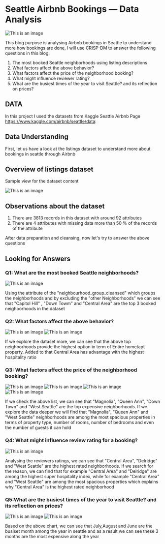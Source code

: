 # Seattle Airbnb Bookings — Data Analysis
![This is an image](https://github.com/ShadyHanafy/Shady/blob/main/airbnb-giftcard.jpg)

This blog purpose is analysing Airbnb bookings in Seattle to understand more how bookings are done, I will use CRISP-DM to answer the following questions in this blog:

1. The most booked Seattle neighborhoods using listing descriptions
2. What factors affect the above behavior?
3. What factors affect the price of the neighborhood booking?
4. What might influence reviewer rating?
5. What are the busiest times of the year to visit Seattle? and its reflection on prices?

## **DATA**

In this project I used the datasets from Kaggle Seattle Airbnb Page https://www.kaggle.com/airbnb/seattle/data:

## **Data Understanding**

First, let us have a look at the listings dataset to understand more about bookings in seattle through Airbnb

## **Overview of listings dataset**

Sample view for the dataset content

![This is an image](https://github.com/ShadyHanafy/Shady/blob/main/data.png)

## **Observations about the dataset**

1. There are 3813 records in this dataset with around 92 attributes
2. There are 4 attributes with missing data more than 50 % of the records of the attribute

After data preparation and cleansing, now let's try to answer the above questions

## **Looking for Answers**
### **Q1: What are the most booked Seattle neighborhoods?**

![This is an image](https://github.com/ShadyHanafy/Shady/blob/main/bookedneighb.png)

Using the attribute of the "neighbourhood_group_cleansed" which groups the neighborhoods and by excluding the "other Neighborhoods" we can see that "Capitol Hill" , "Down Towm" and "Central Area" are the top 3 booked neighborhoods in the dataset


### **Q2: What factors affect the above behavior?**

![This is an image](https://github.com/ShadyHanafy/Shady/blob/main/prop_typ.png)
![This is an image](https://github.com/ShadyHanafy/Shady/blob/main/hosp.png)

If we explore the dataset more, we can see that the above top neighborhoods provide the highest option in term of Entire home/apt property. Added to that Central Area has advantage with the highest hospitality ratio


### **Q3: What factors affect the price of the neighborhood booking?**

![This is an image](https://github.com/ShadyHanafy/Shady/blob/main/price.png)
![This is an image](https://github.com/ShadyHanafy/Shady/blob/main/capc.png)
![This is an image](https://github.com/ShadyHanafy/Shady/blob/main/bed.png)
![This is an image](https://github.com/ShadyHanafy/Shady/blob/main/bath.png)

If we check the above list, we can see that "Magnolia", "Queen Ann",  "Down Town" and "West Seattle" are the top expensive neighborhoods. If we explore the data deeper we will find that "Magnolia", "Queen Ann" and "West Seattle" neighborhoods are among the most spacious properties in terms of property type, number of rooms, number of bedrooms and even the number of guests it can hold


### **Q4: What might influence review rating for a booking?**

![This is an image](https://github.com/ShadyHanafy/Shady/blob/main/rev.png)

Analysing the reviewers ratings, we can see that "Central Area", "Delridge" and "West Seattle" are the highest rated neighborhoods. If we search for the reason, we can find that for example "Central Area" and "Delridge" are among the highest super hospitality index, while for example "Central Area" and "West Seattle" are among the most spacious properties which explains why "Central Area" is the highest rated neighborhood


### **Q5:What are the busiest times of the year to visit Seattle? and its reflection on prices?**
![This is an image](https://github.com/ShadyHanafy/Shady/blob/main/busiest_time.png)
![This is an image](https://github.com/ShadyHanafy/Shady/blob/main/busiest_price.png)

Based on the above chart, we can see that July,August and June are the busiset month among the year in seattle and as a result we can see these 3 months are the most expensive along the year
